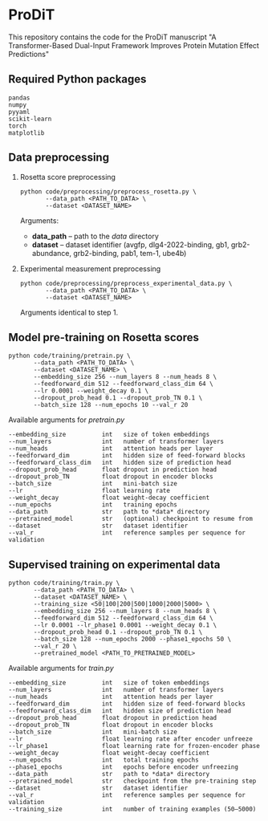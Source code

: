 ProDiT 
====================================

This repository contains the code for the ProDiT manuscript "A Transformer-Based Dual-Input Framework Improves Protein Mutation Effect Predictions"


Required Python packages
------------------------

```
pandas
numpy
pyyaml
scikit-learn
torch
matplotlib
```

Data preprocessing
------------------

1. Rosetta score preprocessing

   ```
   python code/preprocessing/preprocess_rosetta.py \
          --data_path <PATH_TO_DATA> \
          --dataset <DATASET_NAME>
   ```

   Arguments:
   * **data_path** – path to the *data* directory
   * **dataset**   – dataset identifier (avgfp, dlg4-2022-binding, gb1, grb2-abundance, grb2-binding, pab1, tem-1, ube4b)

2. Experimental measurement preprocessing

   ```
   python code/preprocessing/preprocess_experimental_data.py \
          --data_path <PATH_TO_DATA> \
          --dataset <DATASET_NAME>
   ```

   Arguments identical to step 1.

Model pre-training on Rosetta scores
-----------------------------------

```
python code/training/pretrain.py \
       --data_path <PATH_TO_DATA> \
       --dataset <DATASET_NAME> \
       --embedding_size 256 --num_layers 8 --num_heads 8 \
       --feedforward_dim 512 --feedforward_class_dim 64 \
       --lr 0.0001 --weight_decay 0.1 \
       --dropout_prob_head 0.1 --dropout_prob_TN 0.1 \
       --batch_size 128 --num_epochs 10 --val_r 20
```

Available arguments for *pretrain.py*

```
--embedding_size          int   size of token embeddings
--num_layers              int   number of transformer layers
--num_heads               int   attention heads per layer
--feedforward_dim         int   hidden size of feed-forward blocks
--feedforward_class_dim   int   hidden size of prediction head
--dropout_prob_head       float dropout in prediction head
--dropout_prob_TN         float dropout in encoder blocks
--batch_size              int   mini-batch size
--lr                      float learning rate
--weight_decay            float weight-decay coefficient
--num_epochs              int   training epochs
--data_path               str   path to *data* directory
--pretrained_model        str   (optional) checkpoint to resume from
--dataset                 str   dataset identifier
--val_r                   int   reference samples per sequence for validation
```

Supervised training on experimental data
---------------------------------------

```
python code/training/train.py \
       --data_path <PATH_TO_DATA> \
       --dataset <DATASET_NAME> \
       --training_size <50|100|200|500|1000|2000|5000> \
       --embedding_size 256 --num_layers 8 --num_heads 8 \
       --feedforward_dim 512 --feedforward_class_dim 64 \
       --lr 0.0001 --lr_phase1 0.0001 --weight_decay 0.1 \
       --dropout_prob_head 0.1 --dropout_prob_TN 0.1 \
       --batch_size 128 --num_epochs 2000 --phase1_epochs 50 \
       --val_r 20 \
       --pretrained_model <PATH_TO_PRETRAINED_MODEL>
```

Available arguments for *train.py*

```
--embedding_size          int   size of token embeddings
--num_layers              int   number of transformer layers
--num_heads               int   attention heads per layer
--feedforward_dim         int   hidden size of feed-forward blocks
--feedforward_class_dim   int   hidden size of prediction head
--dropout_prob_head       float dropout in prediction head
--dropout_prob_TN         float dropout in encoder blocks
--batch_size              int   mini-batch size
--lr                      float learning rate after encoder unfreeze
--lr_phase1               float learning rate for frozen-encoder phase
--weight_decay            float weight-decay coefficient
--num_epochs              int   total training epochs
--phase1_epochs           int   epochs before encoder unfreezing
--data_path               str   path to *data* directory
--pretrained_model        str   checkpoint from the pre-training step
--dataset                 str   dataset identifier
--val_r                   int   reference samples per sequence for validation
--training_size           int   number of training examples (50–5000)
```

